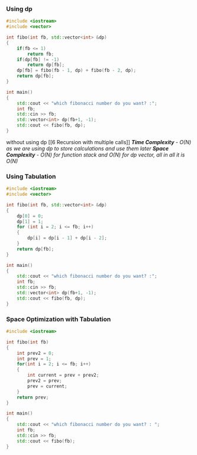 
### Using dp
```cpp
#include <iostream>
#include <vector>

int fibo(int fb, std::vector<int> &dp)
{
    if(fb <= 1)
        return fb;
    if(dp[fb] != -1)
        return dp[fb];
    dp[fb] = fibo(fb - 1, dp) + fibo(fb - 2, dp);
    return dp[fb];
}

int main()
{
    std::cout << "which fibonacci number do you want? :";
    int fb;
    std::cin >> fb;
    std::vector<int> dp(fb+1, -1);
    std::cout << fibo(fb, dp);
}
```
without using dp [[6 Recursion with multiple calls]]
***Time Complexity** - O(N) as we are using dp to store calculations and use them later*
***Space Complexity** - O(N) for function stack and O(N) for dp vector, all in all it is O(N)*


### Using Tabulation
```cpp
#include <iostream>
#include <vector>

int fibo(int fb, std::vector<int> &dp)
{
    dp[0] = 0;
    dp[1] = 1;
    for (int i = 2; i <= fb; i++)
    {
	    dp[i] = dp[i - 1] + dp[i - 2];
    }
    return dp[fb];
}

int main()
{
    std::cout << "which fibonacci number do you want? :";
    int fb;
    std::cin >> fb;
    std::vector<int> dp(fb+1, -1);
    std::cout << fibo(fb, dp);
}
```


### Space Optimization with Tabulation
```cpp
#include <iostream>

int fibo(int fb)
{
	int prev2 = 0;
	int prev = 1;
	for(int i = 2; i <= fb; i++)
	{
		int current = prev + prev2;
		prev2 = prev;
		prev = current;
	}
	return prev;
}

int main()
{
	std::cout << "which fibonacci number do you want? : ";
	int fb;
	std::cin >> fb;
	std::cout << fibo(fb);
}
```